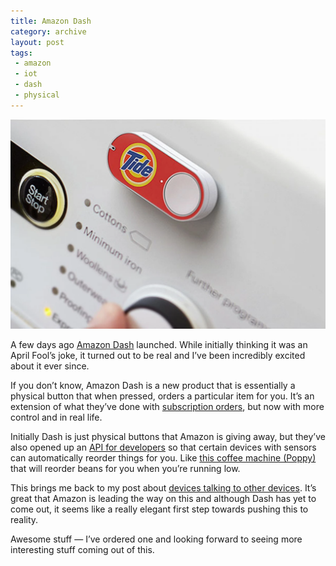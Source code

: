 ```yaml
---
title: Amazon Dash
category: archive
layout: post
tags:
 - amazon
 - iot
 - dash
 - physical
---
```


![amazon-dash](/images/amazon-dash.jpeg)

A few days ago [Amazon Dash](https://www.amazon.com/oc/dash-button) launched. While initially thinking it was an April Fool’s joke, it turned out to be real and I’ve been incredibly excited about it ever since. 

If you don’t know, Amazon Dash is a new product that is essentially a physical button that when pressed, orders a particular item for you. It’s an extension of what they’ve done with [subscription orders](http://www.amazon.com/gp/subscribe-and-save/details/), but now with more control and in real life. 

Initially Dash is just physical buttons that Amazon is giving away, but they’ve also opened up an [API for developers](https://www.amazon.com/oc/dash-replenishment-service) so that certain devices with sensors can automatically reorder things for you. Like [this coffee machine (Poppy)](https://poppyhome.com/pour-over) that will reorder beans for you when you’re running low. 

This brings me back to my post about [devices talking to other devices](/2014/09/10/internet-of-things/). It’s great that Amazon is leading the way on this and although Dash has yet to come out, it seems like a really elegant first step towards pushing this to reality. 

Awesome stuff — I’ve ordered one and looking forward to seeing more interesting stuff coming out of this. 